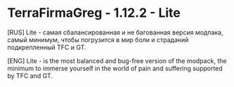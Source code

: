 # TerraFirmaGreg - 1.12.2 - Lite
[RUS]
Lite - самая сбалансированная и не багованная версия модпака, самый минимум, чтобы погрузится в мир боли и страданий подкрепленный TFC и GT.

[ENG]
Lite - is the most balanced and bug-free version of the modpack, the minimum to immerse yourself in the world of pain and suffering supported by TFC and GT.
